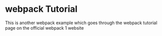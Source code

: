 # webpack Tutorial

This is another webpack example which goes through the webpack tutorial page on the official webpack 1 website
